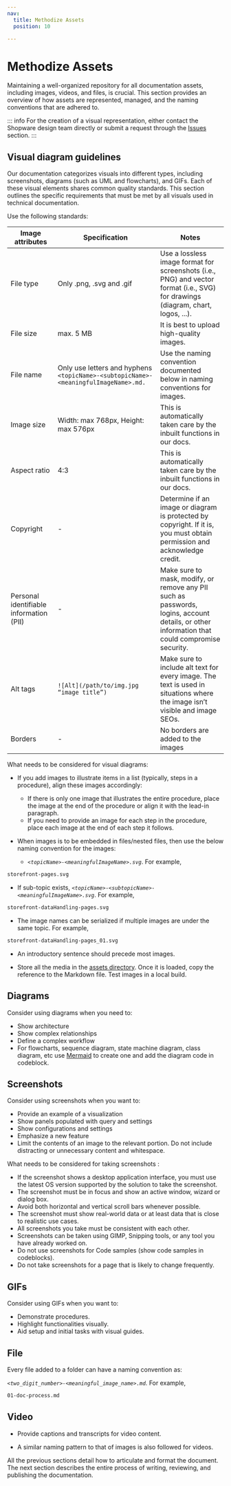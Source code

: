```yaml
---
nav:
  title: Methodize Assets
  position: 10

---
```


# Methodize Assets

Maintaining a well-organized repository for all documentation assets, including images, videos, and files, is crucial. This section provides an overview of how assets are represented, managed, and the naming conventions that are adhered to.

::: info
For the creation of a visual representation, either contact the Shopware design team directly or submit a request through the [Issues](https://github.com/shopware/docs/issues) section.
:::

## Visual diagram guidelines

Our documentation categorizes visuals into different types, including screenshots, diagrams (such as UML and flowcharts), and GIFs. Each of these visual elements shares common quality standards. This section outlines the specific requirements that must be met by all visuals used in technical documentation.

Use the following standards:

| Image attributes | Specification | Notes|
|------------------|---------------|---------|
| File type| Only .png, .svg and .gif| Use a lossless image format for screenshots (i.e., PNG) and vector format (i.e., SVG) for drawings (diagram, chart, logos, ...).|
|File size | max. 5 MB | It is best to upload high-quality images. |
|File name | Only use letters and hyphens `<topicName>-<subtopicName>-<meaningfulImageName>.md.` | Use the naming convention documented below in naming conventions for images.|
|Image size | Width: max 768px, Height: max 576px | This is automatically taken care by the inbuilt functions in our docs.|
|Aspect ratio | 4:3 | This is automatically taken care by the inbuilt functions in our docs. |
|Copyright| - |Determine if an image or diagram is protected by copyright. If it is, you must obtain permission and acknowledge credit.|
|Personal identifiable information (PII) | - | Make sure to mask, modify, or remove any PII such as passwords, logins, account details, or other information that could compromise security.|
|Alt tags| `![Alt](/path/to/img.jpg “image title”)` | Make sure to include alt text for every image. The text is used in situations where the image isn’t visible and image SEOs.|
|Borders|-|No borders are added to the images|

What needs to be considered for visual diagrams:

* If you add images to illustrate items in a list (typically, steps in a procedure), align these images accordingly:
    * If there is only one image that illustrates the entire procedure, place the image at the end of the procedure or align it with the lead-in paragraph.
    * If you need to provide an image for each step in the procedure, place each image at the end of each step it follows.

* When images is to be embedded in files/nested files, then use the below naming convention for the images:

  * *`<topicName>-<meaningfulImageName>.svg`*. For example,

```markdown
storefront-pages.svg
```

  * If sub-topic exists, *`<topicName>-<subtopicName>-<meaningfulImageName>.svg`*. For example,

```markdown
storefront-dataHandling-pages.svg 
```

  * The image names can be serialized if multiple images are under the same topic. For example,

```markdown
storefront-dataHandling-pages_01.svg
```

* An introductory sentence should precede most images.

* Store all the media in the [assets directory]( https://github.com/shopware/docs/tree/main/assets). Once it is loaded, copy the reference to the Markdown file. Test images in a local build.

## Diagrams

Consider using diagrams when you need to:

* Show architecture
* Show complex relationships
* Define a complex workflow
* For flowcharts, sequence diagram, state machine diagram, class diagram, etc use [Mermaid](https://mermaid.live/) to create one and add the diagram code in codeblock.

## Screenshots

Consider using screenshots when you want to:

* Provide an example of a visualization
* Show panels populated with query and settings
* Show configurations and settings
* Emphasize a new feature
* Limit the contents of an image to the relevant portion. Do not include distracting or unnecessary content and whitespace.

What needs to be considered for taking screenshots :

* If the screenshot shows a desktop application interface, you must use the latest OS version supported by the solution to take the screenshot.
* The screenshot must be in focus and show an active window, wizard or dialog box.
* Avoid both horizontal and vertical scroll bars whenever possible.
* The screenshot must show real-world data or at least data that is close to realistic use cases.
* All screenshots you take must be consistent with each other.
* Screenshots can be taken using GIMP, Snipping tools, or any tool you have already worked on.
* Do not use screenshots for Code samples (show code samples in codeblocks).
* Do not take screenshots for a page that is likely to change frequently.

## GIFs

Consider using GIFs when you want to:

* Demonstrate procedures.
* Highlight functionalities visually.
* Aid setup and initial tasks with visual guides.

## File

Every file added to a folder can have a naming convention as:

*`<two_digit_number>-<meaningful_image_name>.md`.* For example,

```markdown
01-doc-process.md
```

## Video

* Provide captions and transcripts for video content.

* A similar naming pattern to that of images is also followed for videos.

All the previous sections detail how to articulate and format the document. The next section describes the entire process of writing, reviewing, and publishing the documentation.
